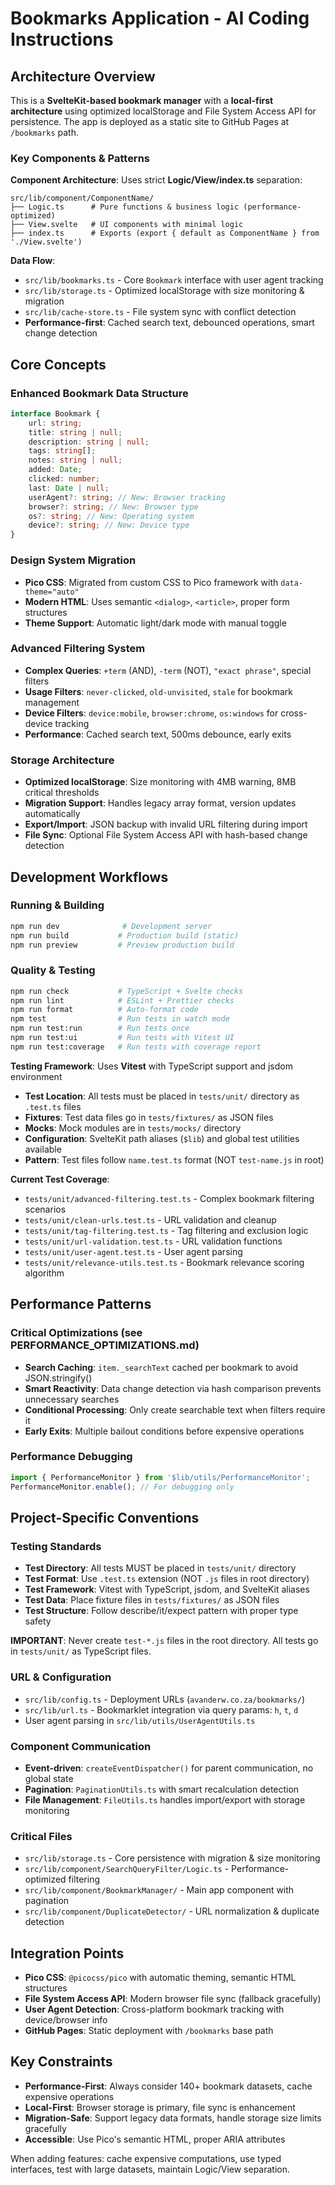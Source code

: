# Bookmarks Application - AI Coding Instructions

## Architecture Overview

This is a **SvelteKit-based bookmark manager** with a **local-first architecture** using optimized localStorage and File System Access API for persistence. The app is deployed as a static site to GitHub Pages at `/bookmarks` path.

### Key Components & Patterns

**Component Architecture**: Uses strict **Logic/View/index.ts** separation:

```
src/lib/component/ComponentName/
├── Logic.ts      # Pure functions & business logic (performance-optimized)
├── View.svelte   # UI components with minimal logic
├── index.ts      # Exports (export { default as ComponentName } from './View.svelte')
```

**Data Flow**:

- `src/lib/bookmarks.ts` - Core `Bookmark` interface with user agent tracking
- `src/lib/storage.ts` - Optimized localStorage with size monitoring & migration
- `src/lib/cache-store.ts` - File system sync with conflict detection
- **Performance-first**: Cached search text, debounced operations, smart change detection

## Core Concepts

### Enhanced Bookmark Data Structure

```typescript
interface Bookmark {
	url: string;
	title: string | null;
	description: string | null;
	tags: string[];
	notes: string | null;
	added: Date;
	clicked: number;
	last: Date | null;
	userAgent?: string; // New: Browser tracking
	browser?: string; // New: Browser type
	os?: string; // New: Operating system
	device?: string; // New: Device type
}
```

### Design System Migration

- **Pico CSS**: Migrated from custom CSS to Pico framework with `data-theme="auto"`
- **Modern HTML**: Uses semantic `<dialog>`, `<article>`, proper form structures
- **Theme Support**: Automatic light/dark mode with manual toggle

### Advanced Filtering System

- **Complex Queries**: `+term` (AND), `-term` (NOT), `"exact phrase"`, special filters
- **Usage Filters**: `never-clicked`, `old-unvisited`, `stale` for bookmark management
- **Device Filters**: `device:mobile`, `browser:chrome`, `os:windows` for cross-device tracking
- **Performance**: Cached search text, 500ms debounce, early exits

### Storage Architecture

- **Optimized localStorage**: Size monitoring with 4MB warning, 8MB critical thresholds
- **Migration Support**: Handles legacy array format, version updates automatically
- **Export/Import**: JSON backup with invalid URL filtering during import
- **File Sync**: Optional File System Access API with hash-based change detection

## Development Workflows

### Running & Building

```bash
npm run dev              # Development server
npm run build           # Production build (static)
npm run preview         # Preview production build
```

### Quality & Testing

```bash
npm run check           # TypeScript + Svelte checks
npm run lint            # ESLint + Prettier checks
npm run format          # Auto-format code
npm test                # Run tests in watch mode
npm run test:run        # Run tests once
npm run test:ui         # Run tests with Vitest UI
npm run test:coverage   # Run tests with coverage report
```

**Testing Framework**: Uses **Vitest** with TypeScript support and jsdom environment

- **Test Location**: All tests must be placed in `tests/unit/` directory as `.test.ts` files
- **Fixtures**: Test data files go in `tests/fixtures/` as JSON files
- **Mocks**: Mock modules are in `tests/mocks/` directory
- **Configuration**: SvelteKit path aliases (`$lib`) and global test utilities available
- **Pattern**: Test files follow `name.test.ts` format (NOT `test-name.js` in root)

**Current Test Coverage**:

- `tests/unit/advanced-filtering.test.ts` - Complex bookmark filtering scenarios
- `tests/unit/clean-urls.test.ts` - URL validation and cleanup
- `tests/unit/tag-filtering.test.ts` - Tag filtering and exclusion logic
- `tests/unit/url-validation.test.ts` - URL validation functions
- `tests/unit/user-agent.test.ts` - User agent parsing
- `tests/unit/relevance-utils.test.ts` - Bookmark relevance scoring algorithm

## Performance Patterns

### Critical Optimizations (see PERFORMANCE_OPTIMIZATIONS.md)

- **Search Caching**: `item._searchText` cached per bookmark to avoid JSON.stringify()
- **Smart Reactivity**: Data change detection via hash comparison prevents unnecessary searches
- **Conditional Processing**: Only create searchable text when filters require it
- **Early Exits**: Multiple bailout conditions before expensive operations

### Performance Debugging

```typescript
import { PerformanceMonitor } from '$lib/utils/PerformanceMonitor';
PerformanceMonitor.enable(); // For debugging only
```

## Project-Specific Conventions

### Testing Standards

- **Test Directory**: All tests MUST be placed in `tests/unit/` directory
- **Test Format**: Use `.test.ts` extension (NOT `.js` files in root directory)
- **Test Framework**: Vitest with TypeScript, jsdom, and SvelteKit aliases
- **Test Data**: Place fixture files in `tests/fixtures/` as JSON files
- **Test Structure**: Follow describe/it/expect pattern with proper type safety

**IMPORTANT**: Never create `test-*.js` files in the root directory. All tests go in `tests/unit/` as TypeScript files.

### URL & Configuration

- `src/lib/config.ts` - Deployment URLs (`avanderw.co.za/bookmarks/`)
- `src/lib/url.ts` - Bookmarklet integration via query params: `h`, `t`, `d`
- User agent parsing in `src/lib/utils/UserAgentUtils.ts`

### Component Communication

- **Event-driven**: `createEventDispatcher()` for parent communication, no global state
- **Pagination**: `PaginationUtils.ts` with smart recalculation detection
- **File Management**: `FileUtils.ts` handles import/export with storage monitoring

### Critical Files

- `src/lib/storage.ts` - Core persistence with migration & size monitoring
- `src/lib/component/SearchQueryFilter/Logic.ts` - Performance-optimized filtering
- `src/lib/component/BookmarkManager/` - Main app component with pagination
- `src/lib/component/DuplicateDetector/` - URL normalization & duplicate detection

## Integration Points

- **Pico CSS**: `@picocss/pico` with automatic theming, semantic HTML structures
- **File System Access API**: Modern browser file sync (fallback gracefully)
- **User Agent Detection**: Cross-platform bookmark tracking with device/browser info
- **GitHub Pages**: Static deployment with `/bookmarks` base path

## Key Constraints

- **Performance-First**: Always consider 140+ bookmark datasets, cache expensive operations
- **Local-First**: Browser storage is primary, file sync is enhancement
- **Migration-Safe**: Support legacy data formats, handle storage size limits gracefully
- **Accessible**: Use Pico's semantic HTML, proper ARIA attributes

When adding features: cache expensive computations, use typed interfaces, test with large datasets, maintain Logic/View separation.
